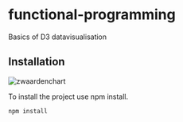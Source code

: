 # functional-programming
Basics of D3 datavisualisation

## Installation

![zwaardenchart](https://user-images.githubusercontent.com/33430669/68466398-9de73c00-0214-11ea-8a6e-7f8d3fe1b93e.jpg)

To install the project use npm install.

`npm install`
